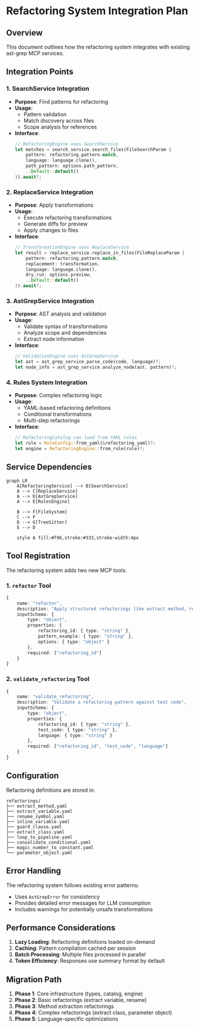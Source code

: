 # Refactoring System Integration Plan

## Overview
This document outlines how the refactoring system integrates with existing ast-grep MCP services.

## Integration Points

### 1. SearchService Integration
- **Purpose**: Find patterns for refactoring
- **Usage**: 
  - Pattern validation
  - Match discovery across files
  - Scope analysis for references
- **Interface**:
  ```rust
  // RefactoringEngine uses SearchService
  let matches = search_service.search_files(FileSearchParam {
      pattern: refactoring.pattern.match,
      language: language.clone(),
      path_pattern: options.path_pattern,
      ..Default::default()
  }).await?;
  ```

### 2. ReplaceService Integration
- **Purpose**: Apply transformations
- **Usage**:
  - Execute refactoring transformations
  - Generate diffs for preview
  - Apply changes to files
- **Interface**:
  ```rust
  // TransformationEngine uses ReplaceService
  let result = replace_service.replace_in_files(FileReplaceParam {
      pattern: refactoring.pattern.match,
      replacement: transformation,
      language: language.clone(),
      dry_run: options.preview,
      ..Default::default()
  }).await?;
  ```

### 3. AstGrepService Integration
- **Purpose**: AST analysis and validation
- **Usage**:
  - Validate syntax of transformations
  - Analyze scope and dependencies
  - Extract node information
- **Interface**:
  ```rust
  // ValidationEngine uses AstGrepService
  let ast = ast_grep_service.parse_code(code, language)?;
  let node_info = ast_grep_service.analyze_node(ast, pattern)?;
  ```

### 4. Rules System Integration
- **Purpose**: Complex refactoring logic
- **Usage**:
  - YAML-based refactoring definitions
  - Conditional transformations
  - Multi-step refactorings
- **Interface**:
  ```rust
  // RefactoringCatalog can load from YAML rules
  let rule = RuleConfig::from_yaml(&refactoring_yaml)?;
  let engine = RefactoringEngine::from_rule(rule)?;
  ```

## Service Dependencies

```mermaid
graph LR
    A[RefactoringService] --> B[SearchService]
    A --> C[ReplaceService]
    A --> D[AstGrepService]
    A --> E[RulesEngine]
    
    B --> F[FileSystem]
    C --> F
    D --> G[TreeSitter]
    E --> D
    
    style A fill:#f96,stroke:#333,stroke-width:4px
```

## Tool Registration

The refactoring system adds two new MCP tools:

### 1. `refactor` Tool
```typescript
{
    name: "refactor",
    description: "Apply structured refactorings like extract method, rename symbol, etc.",
    inputSchema: {
        type: "object",
        properties: {
            refactoring_id: { type: "string" },
            pattern_example: { type: "string" },
            options: { type: "object" }
        },
        required: ["refactoring_id"]
    }
}
```

### 2. `validate_refactoring` Tool
```typescript
{
    name: "validate_refactoring",
    description: "Validate a refactoring pattern against test code",
    inputSchema: {
        type: "object",
        properties: {
            refactoring_id: { type: "string" },
            test_code: { type: "string" },
            language: { type: "string" }
        },
        required: ["refactoring_id", "test_code", "language"]
    }
}
```

## Configuration

Refactoring definitions are stored in:
```
refactorings/
├── extract_method.yaml
├── extract_variable.yaml
├── rename_symbol.yaml
├── inline_variable.yaml
├── guard_clause.yaml
├── extract_class.yaml
├── loop_to_pipeline.yaml
├── consolidate_conditional.yaml
├── magic_number_to_constant.yaml
└── parameter_object.yaml
```

## Error Handling

The refactoring system follows existing error patterns:
- Uses `AstGrepError` for consistency
- Provides detailed error messages for LLM consumption
- Includes warnings for potentially unsafe transformations

## Performance Considerations

1. **Lazy Loading**: Refactoring definitions loaded on-demand
2. **Caching**: Pattern compilation cached per session
3. **Batch Processing**: Multiple files processed in parallel
4. **Token Efficiency**: Responses use summary format by default

## Migration Path

1. **Phase 1**: Core infrastructure (types, catalog, engine)
2. **Phase 2**: Basic refactorings (extract variable, rename)
3. **Phase 3**: Method extraction refactorings
4. **Phase 4**: Complex refactorings (extract class, parameter object)
5. **Phase 5**: Language-specific optimizations